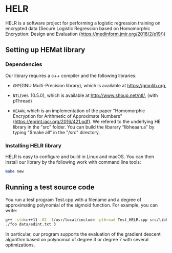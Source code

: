 # HELR

HELR is a software project for performing a logistic regression training on encrypted data (Secure Logistic Regression based on Homomorphic Encryption: Design and Evaluation (https://medinform.jmir.org/2018/2/e19/))

## Setting up HEMat library 

### Dependencies

Our library requires a c++ compiler and the following libraries:

* `GMP`(GNU Multi-Precision library), which is available at https://gmplib.org,

* `NTL`(ver. 10.5.0), which is available at http://www.shoup.net/ntl/,  (with pThread)

* `HEAAN`,  which is an implementation of the paper "Homomorphic Encryption for Arithmetic of Approximate Numbers" (https://eprint.iacr.org/2016/421.pdf). We refered to the underlying HE library in the "src" folder. You can build the libarary “libheaan.a" by typing "$make all" in the "/src" directory.

### Installing HELR library

HELR is easy to configure and build in Linux and macOS. You can then install our library by the following work with command line tools:

```sh
make new
```

## Running a test source code

You run a test program Test.cpp with a filename and a degree of approximating polynomial of the sigmoid function.
For example, you can write:

```sh
g++ -std=c++11 -O2 -I/usr/local/include -pthread Test_HELR.cpp src/libheaan.a libHELR.a -o foo -L/usr/local/lib -lntl -lgmp -lm
./foo data/edint.txt 3 
```

In particular, our program supports the evaluation of the gradient descent algorithm based on polynomial of degree 3 or degree 7 with several optimizations.
